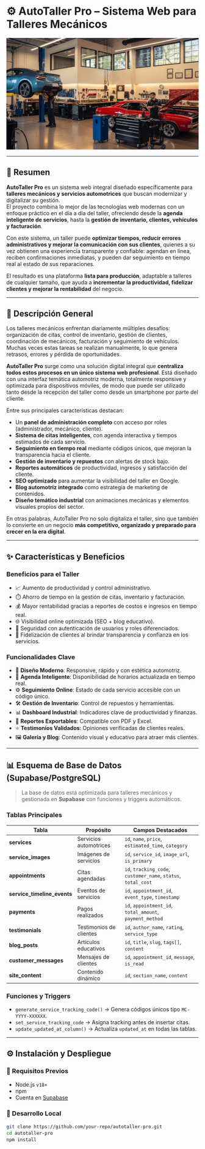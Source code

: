# ⚙️ AutoTaller Pro – Sistema Web para Talleres Mecánicos  

![AutoTaller Pro Banner](public/images/placeholders/blog_placeholder.jpg)  

---

## 🚀 Resumen  
**AutoTaller Pro** es un sistema web integral diseñado específicamente para **talleres mecánicos y servicios automotrices** que buscan modernizar y digitalizar su gestión.  
El proyecto combina lo mejor de las tecnologías web modernas con un enfoque práctico en el día a día del taller, ofreciendo desde la **agenda inteligente de servicios**, hasta la **gestión de inventario, clientes, vehículos y facturación**.  

Con este sistema, un taller puede **optimizar tiempos, reducir errores administrativos y mejorar la comunicación con sus clientes**, quienes a su vez obtienen una experiencia transparente y confiable: agendan en línea, reciben confirmaciones inmediatas, y pueden dar seguimiento en tiempo real al estado de sus reparaciones.  

El resultado es una plataforma **lista para producción**, adaptable a talleres de cualquier tamaño, que ayuda a **incrementar la productividad, fidelizar clientes y mejorar la rentabilidad** del negocio.  

---

## 📖 Descripción General  
Los talleres mecánicos enfrentan diariamente múltiples desafíos: organización de citas, control de inventario, gestión de clientes, coordinación de mecánicos, facturación y seguimiento de vehículos. Muchas veces estas tareas se realizan manualmente, lo que genera retrasos, errores y pérdida de oportunidades.  

**AutoTaller Pro** surge como una solución digital integral que **centraliza todos estos procesos en un único sistema web profesional**. Está diseñado con una interfaz temática automotriz moderna, totalmente responsive y optimizada para dispositivos móviles, de modo que puede ser utilizado tanto desde la recepción del taller como desde un smartphone por parte del cliente.  

Entre sus principales características destacan:  
- Un **panel de administración completo** con acceso por roles (administrador, mecánico, cliente).  
- **Sistema de citas inteligentes**, con agenda interactiva y tiempos estimados de cada servicio.  
- **Seguimiento en tiempo real** mediante códigos únicos, que mejoran la transparencia hacia el cliente.  
- **Gestión de inventario y repuestos** con alertas de stock bajo.  
- **Reportes automáticos** de productividad, ingresos y satisfacción del cliente.  
- **SEO optimizado** para aumentar la visibilidad del taller en Google.  
- **Blog automotriz integrado** como estrategia de marketing de contenidos.  
- **Diseño temático industrial** con animaciones mecánicas y elementos visuales propios del sector.  

En otras palabras, AutoTaller Pro no solo digitaliza el taller, sino que también lo convierte en un negocio **más competitivo, organizado y preparado para crecer en la era digital**.  

---

## ✨ Características y Beneficios  

### Beneficios para el Taller  
- 📈 Aumento de productividad y control administrativo.  
- ⏱️ Ahorro de tiempo en la gestión de citas, inventario y facturación.  
- 💰 Mayor rentabilidad gracias a reportes de costos e ingresos en tiempo real.  
- 🌐 Visibilidad online optimizada (SEO + blog educativo).  
- 🔐 Seguridad con autenticación de usuarios y roles diferenciados.  
- 🤝 Fidelización de clientes al brindar transparencia y confianza en los servicios.  

### Funcionalidades Clave  
- 🎨 **Diseño Moderno**: Responsive, rápido y con estética automotriz.  
- 📅 **Agenda Inteligente**: Disponibilidad de horarios actualizada en tiempo real.  
- ⚙️ **Seguimiento Online**: Estado de cada servicio accesible con un código único.  
- 🛠️ **Gestión de Inventario**: Control de repuestos y herramientas.  
- 📊 **Dashboard Industrial**: Indicadores clave de productividad y finanzas.  
- 📑 **Reportes Exportables**: Compatible con PDF y Excel.  
- ⭐ **Testimonios Validados**: Opiniones verificadas de clientes reales.  
- 🖼️ **Galería y Blog**: Contenido visual y educativo para atraer más clientes.  

---

## 📊 Esquema de Base de Datos (Supabase/PostgreSQL)  

> La base de datos está optimizada para talleres mecánicos y gestionada en **Supabase** con funciones y triggers automáticos.  

### Tablas Principales  
| Tabla | Propósito | Campos Destacados |  
|-------|-----------|------------------|  
| **services** | Servicios automotrices | `id`, `name`, `price`, `estimated_time`, `category` |  
| **service_images** | Imágenes de servicios | `id`, `service_id`, `image_url`, `is_primary` |  
| **appointments** | Citas agendadas | `id`, `tracking_code`, `customer_name`, `status`, `total_cost` |  
| **service_timeline_events** | Eventos de servicios | `id`, `appointment_id`, `event_type`, `timestamp` |  
| **payments** | Pagos realizados | `id`, `appointment_id`, `total_amount`, `payment_method` |  
| **testimonials** | Testimonios de clientes | `id`, `author_name`, `rating`, `service_type` |  
| **blog_posts** | Artículos educativos | `id`, `title`, `slug`, `tags[]`, `content` |  
| **customer_messages** | Mensajes de clientes | `id`, `appointment_id`, `message`, `is_read` |  
| **site_content** | Contenido dinámico | `id`, `section_name`, `content` |  

### Funciones y Triggers  
- `generate_service_tracking_code()` → Genera códigos únicos tipo `MC-YYYY-XXXXXX`.  
- `set_service_tracking_code` → Asigna tracking antes de insertar citas.  
- `update_updated_at_column()` → Actualiza `updated_at` en todas las tablas.  

---

## ⚙️ Instalación y Despliegue  

### 🔽 Requisitos Previos  
- Node.js `v18+`  
- npm  
- Cuenta en [Supabase](https://supabase.com/)  

### 🚧 Desarrollo Local  
```bash
git clone https://github.com/your-repo/autotaller-pro.git
cd autotaller-pro
npm install
